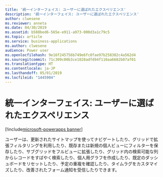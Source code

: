 ```yaml
---
title: '統一インターフェイス: ユーザーに選ばれたエクスペリエンス'
description: '統一インターフェイス: ユーザーに選ばれたエクスペリエンス'
author: clwesene
ms.reviewer: anneta
ms.date: 04/30/2019
ms.assetid: b588bed6-565e-e911-a973-000d3a1c79c5
ms.topic: article
ms.service: business-applications
ms.author: clwesene
audience: Power user
ms.openlocfilehash: 9e16f245756b749e6fc0fae97b258302c4a562d4
ms.sourcegitcommit: 71c309c00b3ce1028adfd94f110aa6682b07af01
ms.translationtype: HT
ms.contentlocale: ja-JP
ms.lasthandoff: 05/01/2019
ms.locfileid: "1445904"
---
```

# <a name="unified-interface-is-the-experience-of-choice-by-users"></a>統一インターフェイス: ユーザーに選ばれたエクスペリエンス

[!include[microsoft-powerapps banner](../includes/microsoft-powerapps.md)]

ユーザーは、更新されたサイトマップを使ってナビゲートしたり、グリッドで拡張フィルタリングを利用したり、既存または新規の個人ビューにフィルターを保存したり、サブグリッドをフルビューに拡張したり、グリッド内の検索可能な列からレコードをすばやく検索したり、個人用グラフを作成したり、既定のダッシュボードをリセットしたり、予定の重複を確認したり、タイムラグをカスタマイズしたり、改善されたフォーム通知を受信したりできます。
